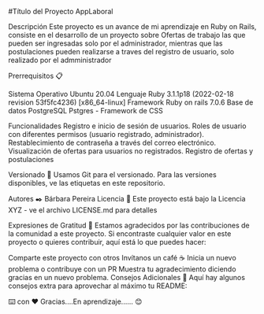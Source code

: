 #Título del Proyecto AppLaboral 

Descripción Este proyecto es un avance de mi aprendizaje en Ruby on Rails, consiste en el desarrollo de un proyecto sobre Ofertas de trabajo las que pueden ser ingresadas solo por el administrador, mientras que las postulaciones pueden realizarse a traves del registro de usuario, solo realizado por el admministrador

Prerrequisitos 📋

Sistema Operativo Ubuntu 20.04 Lenguaje Ruby 3.1.1p18 (2022-02-18 revision 53f5fc4236) [x86_64-linux] Framework Ruby on rails 7.0.6 Base de datos PostgreSQL Pstgres - Framework de CSS

Funcionalidades
Registro e inicio de sesión de usuarios.
Roles de usuario con diferentes permisos (usuario registrado, administrador).
Restablecimiento de contraseña a través del correo electrónico.
Visualización de ofertas para usuarios no registrados.
Registro de ofertas y postulaciones 

Versionado 📌 Usamos Git para el versionado. Para las versiones disponibles, ve las etiquetas en este repositorio.

Autores ✒️ Bárbara Pereira Licencia 📄 Este proyecto está bajo la Licencia XYZ - ve el archivo LICENSE.md para detalles

Expresiones de Gratitud 🎁 Estamos agradecidos por las contribuciones de la comunidad a este proyecto. Si encontraste cualquier valor en este proyecto o quieres contribuir, aquí está lo que puedes hacer:

Comparte este proyecto con otros Invítanos un café ☕ Inicia un nuevo problema o contribuye con un PR Muestra tu agradecimiento diciendo gracias en un nuevo problema. Consejos Adicionales 📝 Aquí hay algunos consejos extra para aprovechar al máximo tu README:



⌨️ con ❤️ Gracias....En aprendizaje...... 😊